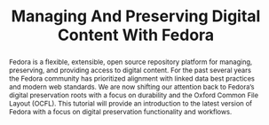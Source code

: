 ---
abstract: Fedora is a flexible, extensible, open source repository platform for managing,
  preserving, and providing access to digital content. For the past several years
  the Fedora community has prioritized alignment with linked data best practices and
  modern web standards. We are now shifting our attention back to Fedora’s digital
  preservation roots with a focus on durability and the Oxford Common File Layout
  (OCFL). This tutorial will provide an introduction to the latest version of Fedora
  with a focus on digital preservation functionality and workflows.
creators:
- Bernstein, Daniel
- Woods, Andrew
- Wilcox, David
date: null
document_url: https://services.phaidra.univie.ac.at/api/object/o:1080497/download
grand_parent: iPRES
institutions: []
keywords: []
landing_page_url: https://phaidra.univie.ac.at/o:1080497
language: eng
layout: publication
license: CC BY 4.0 International
notes_url: null
parent: iPRES 2019
publication_type: paper
size: 110730
slides_url: null
source_name: iPRES
stream_url: null
title: 'Managing And Preserving Digital Content With Fedora '
year: 2019
---
